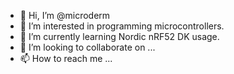 - 👋 Hi, I’m @microderm
- 👀 I’m interested in programming microcontrollers.
- 🌱 I’m currently learning Nordic nRF52 DK usage.
- 💞️ I’m looking to collaborate on ...
- 📫 How to reach me ...

<!---
microderm/microderm is a ✨ special ✨ repository because its `README.md` (this file) appears on your GitHub profile.
You can click the Preview link to take a look at your changes.
--->
